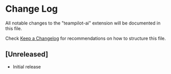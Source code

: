 # Change Log

All notable changes to the "teampilot-ai" extension will be documented in this file.

Check [Keep a Changelog](http://keepachangelog.com/) for recommendations on how to structure this file.

## [Unreleased]

- Initial release